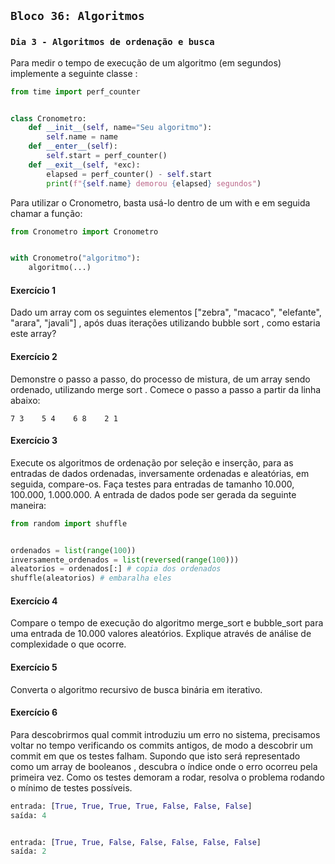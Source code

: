 ## `Bloco 36: Algoritmos`

### `Dia 3 - Algoritmos de ordenação e busca`

Para medir o tempo de execução de um algoritmo (em segundos) implemente a seguinte classe :

``` python
from time import perf_counter


class Cronometro:
    def __init__(self, name="Seu algoritmo"):
        self.name = name
    def __enter__(self):
        self.start = perf_counter()
    def __exit__(self, *exc):
        elapsed = perf_counter() - self.start
        print(f"{self.name} demorou {elapsed} segundos")
```

Para utilizar o Cronometro, basta usá-lo dentro de um with e em seguida chamar a função:

``` python
from Cronometro import Cronometro


with Cronometro("algoritmo"):
    algoritmo(...)
```

#### Exercício 1

Dado um array com os seguintes elementos ["zebra", "macaco", "elefante", "arara", "javali"] , após duas iterações utilizando bubble sort , como estaria este array?

#### Exercício 2

Demonstre o passo a passo, do processo de mistura, de um array sendo ordenado, utilizando merge sort . Comece o passo a passo a partir da linha abaixo:

`7 3    5 4    6 8    2 1`

#### Exercício 3

Execute os algoritmos de ordenação por seleção e inserção, para as entradas de dados ordenadas, inversamente ordenadas e aleatórias, em seguida, compare-os. Faça testes para entradas de tamanho 10.000, 100.000, 1.000.000.
A entrada de dados pode ser gerada da seguinte maneira:

``` python
from random import shuffle


ordenados = list(range(100))
inversamente_ordenados = list(reversed(range(100)))
aleatorios = ordenados[:] # copia dos ordenados
shuffle(aleatorios) # embaralha eles
```

#### Exercício 4

Compare o tempo de execução do algoritmo merge_sort e bubble_sort para uma entrada de 10.000 valores aleatórios. Explique através de análise de complexidade o que ocorre.

#### Exercício 5

Converta o algoritmo recursivo de busca binária em iterativo.

#### Exercício 6

Para descobrirmos qual commit introduziu um erro no sistema, precisamos voltar no tempo verificando os commits antigos, de modo a descobrir um commit em que os testes falham. Supondo que isto será representado como um array de booleanos , descubra o índice onde o erro ocorreu pela primeira vez.
Como os testes demoram a rodar, resolva o problema rodando o mínimo de testes possíveis.

``` python
entrada: [True, True, True, True, False, False, False]
saída: 4


entrada: [True, True, False, False, False, False, False]
saída: 2
```
